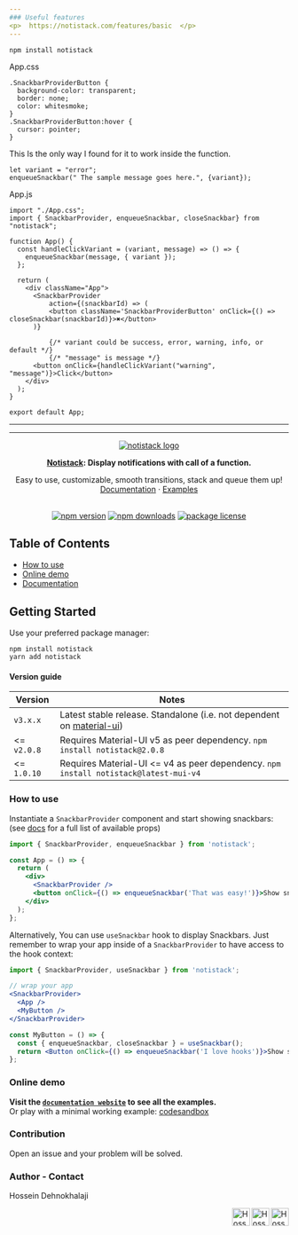 ```yaml
---
### Useful features
<p>  https://notistack.com/features/basic  </p>  
---
```


```
npm install notistack
```
<p> App.css </p>

```
.SnackbarProviderButton {
  background-color: transparent;
  border: none;
  color: whitesmoke;
}
.SnackbarProviderButton:hover {
  cursor: pointer;
}
```
<p> This Is the only way I found for it to work inside the function. </p>

```
let variant = "error";
enqueueSnackbar(" The sample message goes here.", {variant});
```
<p> App.js </p>

```
import "./App.css";
import { SnackbarProvider, enqueueSnackbar, closeSnackbar} from "notistack";

function App() {
  const handleClickVariant = (variant, message) => () => {
    enqueueSnackbar(message, { variant });
  };

  return (
    <div className="App">
      <SnackbarProvider
          action={(snackbarId) => (
          <button className='SnackbarProviderButton' onClick={() => closeSnackbar(snackbarId)}>✖</button>
      )}
        
          {/* variant could be success, error, warning, info, or default */}
          {/* "message" is message */}
      <button onClick={handleClickVariant("warning", "message")}>Click</button>
    </div>
  );
}

export default App;
```


---
---

<p align="center">
  <a href="https://notistack.com/" rel="noopener" target="_blank"><img src="https://user-images.githubusercontent.com/26996372/227733423-19064bf7-5176-4a0b-a1b6-cd80a7b32cdf.png" alt="notistack logo"></a></p>
</p>

<div align="center">

**[Notistack](https://notistack.com): Display notifications with call of a function.**

</div>

<div align="center">
Easy to use, customizable, smooth transitions, stack and queue them up!
</div>
<div align="center">
<a href="https://notistack.com">Documentation</a>
<span> · </span>
<a href="https://notistack.com/features/basic">Examples</a>
</br>
</br>

[![npm version](https://img.shields.io/npm/v/notistack.svg?label=version)](https://www.npmjs.com/package/notistack)
[![npm downloads](https://img.shields.io/npm/dm/notistack.svg)](https://www.npmjs.com/package/notistack)
[![package license](https://img.shields.io/npm/l/notistack.svg)](https://www.npmjs.com/package/notistack)

</div>


Table of Contents
--
- [How to use](#how-to-use)
- [Online demo](#online-demo)
- [Documentation](https://notistack.com/api-reference)

## Getting Started

Use your preferred package manager:
```
npm install notistack
yarn add notistack
```

#### Version guide
| Version | Notes 
| --- | --- |
| `v3.x.x` | Latest stable release. Standalone (i.e. not dependent on [material-ui](https://github.com/mui/material-ui)) |
| <= `v2.0.8` | Requires Material-UI v5 as peer dependency. `npm install notistack@2.0.8` |
| <= `1.0.10` | Requires Material-UI <= v4 as peer dependency. `npm install notistack@latest-mui-v4` |



### How to use

Instantiate a `SnackbarProvider` component and start showing snackbars: (see [docs](https://notistack.com/notistack/api-reference) for a full list of available props)

```jsx
import { SnackbarProvider, enqueueSnackbar } from 'notistack';

const App = () => {
  return (
    <div>
      <SnackbarProvider />
      <button onClick={() => enqueueSnackbar('That was easy!')}>Show snackbar</button>
    </div>
  );
};
```

Alternatively, You can use `useSnackbar` hook to display Snackbars. Just remember to wrap your app inside of a `SnackbarProvider` to have access to the hook context:

```jsx
import { SnackbarProvider, useSnackbar } from 'notistack';

// wrap your app
<SnackbarProvider>
  <App />
  <MyButton />
</SnackbarProvider>

const MyButton = () => {
  const { enqueueSnackbar, closeSnackbar } = useSnackbar();
  return <Button onClick={() => enqueueSnackbar('I love hooks')}>Show snackbar</Button>;
};
```

### Online demo

**Visit the [`documentation website`](https://notistack.com/features/basic) to see all the examples.**</br>
Or play with a minimal working example: [codesandbox](https://codesandbox.io/s/github/iamhosseindhv/notistack/tree/master/examples/simple-example??hidenavigation=1&module=%2FApp.js) </br>

### Contribution

Open an issue and your problem will be solved.

### Author - Contact

Hossein Dehnokhalaji

<a href="https://www.instagram.com/iamhosseindhv"><img src="https://github.com/iamhosseindhv/Rentaly/blob/master/Gifs/instagram.png" alt="Hossein Dehnokhalaji Instagram profile" align="right" width="32" height="32"/></a>
<a href="https://www.linkedin.com/in/iamhosseindhv"><img src="https://github.com/iamhosseindhv/Rentaly/blob/master/Gifs/linkedin.png" alt="Hossein Dehnokhalaji Linkedin profile" align="right" width="32" height="32"/></a>
<a href="mailto:hossein.dehnavi98@yahoo.com"><img src="https://github.com/iamhosseindhv/Rentaly/blob/master/Gifs/contact.png" alt="Hossein Dehnokhalaji email address" align="right" width="32" height="32"/></a>
